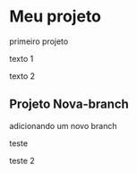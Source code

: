# Meu projeto

primeiro projeto

texto 1

texto 2

## Projeto Nova-branch

adicionando um novo branch

teste

teste 2
